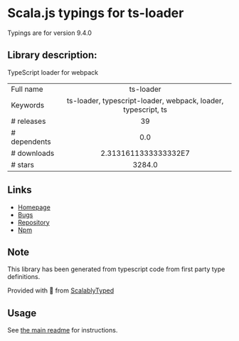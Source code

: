 
# Scala.js typings for ts-loader

Typings are for version 9.4.0

## Library description:
TypeScript loader for webpack

|                    |                 |
| ------------------ | :-------------: |
| Full name          | ts-loader |
| Keywords           | ts-loader, typescript-loader, webpack, loader, typescript, ts |
| # releases         | 39 |
| # dependents       | 0.0 |
| # downloads        | 2.3131611333333332E7 |
| # stars            | 3284.0 |

## Links
- [Homepage](https://github.com/TypeStrong/ts-loader)
- [Bugs](https://github.com/TypeStrong/ts-loader/issues)
- [Repository](https://github.com/TypeStrong/ts-loader)
- [Npm](https://www.npmjs.com/package/ts-loader)
    


## Note
This library has been generated from typescript code from first party type definitions.

Provided with :purple_heart: from [ScalablyTyped](https://github.com/oyvindberg/ScalablyTyped)

## Usage
See [the main readme](../../readme.md) for instructions.



